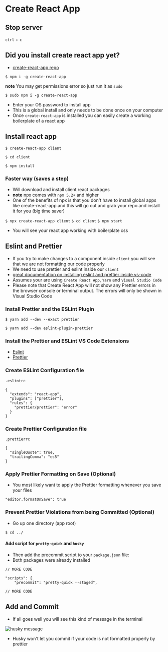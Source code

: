 # Create React App
## Stop server
`ctrl` + `c`

## Did you install create react app yet?
* [create-react-app repo](https://github.com/facebook/create-react-app)

`$ npm i -g create-react-app`


**note** You may get permissions error so just run it as `sudo`

`$ sudo npm i -g create-react-app`

* Enter your OS password to install app
* This is a global install and only needs to be done once on your computer
* Once `create-react-app` is installed you can easily create a working boilerplate of a react app

## Install react app
`$ create-react-app client`

`$ cd client`

`$ npm install`

### Faster way (saves a step)
* Will download and install client react packages
* **note** npx comes with `npm 5.2+` and higher
* One of the benefits of npx is that you don't have to install global apps like create-react-app and this will go out and grab your repo and install it for you (big time saver)

`$ npx create-react-app client`
`$ cd client`
`$ npm start`

* You will see your react app working with boilerplate css

## Eslint and Prettier
* If you try to make changes to a component inside `client` you will see that we are not formatting our code properly
* We need to use prettier and eslint inside our `client`
* [great documentation on installing eslint and prettier inside vs-code](https://medium.com/technical-credit/using-prettier-with-vs-code-and-create-react-app-67c2449b9d08)
* Assumes your are using `Create React App`, `Yarn` and `Visual Studio Code`
* Please note that Create React App will not show any Prettier errors in the browser console or terminal output. The errors will only be shown in Visual Studio Code

### Install Prettier and the ESLint Plugin
`$ yarn add --dev --exact prettier`

`$ yarn add --dev eslint-plugin-prettier`

### Install the Prettier and ESLint VS Code Extensions
* [Eslint](https://marketplace.visualstudio.com/items?itemName=dbaeumer.vscode-eslint)
* [Prettier](https://marketplace.visualstudio.com/items?itemName=esbenp.prettier-vscode)

### Create ESLint Configuration file

`.eslintrc`

```
{
  "extends": "react-app",
  "plugins": ["prettier"],
  "rules": {
    "prettier/prettier": "error"
  }
}
```

### Create Prettier Configuration file

`.prettierrc`

```
{
  "singleQuote": true,
  "trailingComma": "es5"
}
```

### Apply Prettier Formatting on Save (Optional)
* You most likely want to apply the Prettier formatting whenever you save your files

`"editor.formatOnSave": true`

### Prevent Prettier Violations from being Committed (Optional)
* Go up one directory (app root)

`$ cd ../`

#### Add script for `pretty-quick` and `husky`
* Then add the precommit script to your `package.json` file:
* Both packages were already installed

```
// MORE CODE

"scripts": {
    "precommit": "pretty-quick --staged",

// MORE CODE
```

## Add and Commit
* If all goes well you will see this kind of message in the terminal

![husky message](https://i.imgur.com/rF5ezhd.png)

* Husky won't let you commit if your code is not formatted properly by prettier
